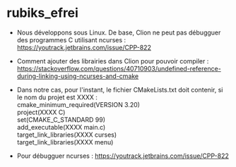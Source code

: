 # rubiks_efrei

* Nous développons sous Linux. De base, Clion ne peut pas débugguer des programmes C utilisant ncurses : https://youtrack.jetbrains.com/issue/CPP-822 <br />

* Comment ajouter des librairies dans Clion pour pouvoir compiler : https://stackoverflow.com/questions/40710903/undefined-reference-during-linking-using-ncurses-and-cmake <br />

* Dans notre cas, pour l'instant, le fichier CMakeLists.txt doit contenir, si le nom du projet est XXXX :  
  cmake_minimum_required(VERSION 3.20) <br />
  project(XXXX C) <br />
  set(CMAKE_C_STANDARD 99) <br />
  add_executable(XXXX main.c) <br />
  target_link_libraries(XXXX curses) <br />
  target_link_libraries(XXXX menu) <br />
* Pour débugguer ncurses : https://youtrack.jetbrains.com/issue/CPP-822
